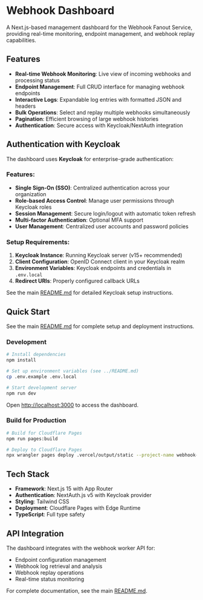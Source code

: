 # Webhook Dashboard

A Next.js-based management dashboard for the Webhook Fanout Service, providing real-time monitoring, endpoint management, and webhook replay capabilities.

## Features

- **Real-time Webhook Monitoring**: Live view of incoming webhooks and processing status
- **Endpoint Management**: Full CRUD interface for managing webhook endpoints
- **Interactive Logs**: Expandable log entries with formatted JSON and headers
- **Bulk Operations**: Select and replay multiple webhooks simultaneously  
- **Pagination**: Efficient browsing of large webhook histories
- **Authentication**: Secure access with Keycloak/NextAuth integration

## Authentication with Keycloak

The dashboard uses **Keycloak** for enterprise-grade authentication:

### Features:
- **Single Sign-On (SSO)**: Centralized authentication across your organization
- **Role-based Access Control**: Manage user permissions through Keycloak roles
- **Session Management**: Secure login/logout with automatic token refresh
- **Multi-factor Authentication**: Optional MFA support
- **User Management**: Centralized user accounts and password policies

### Setup Requirements:
1. **Keycloak Instance**: Running Keycloak server (v15+ recommended)
2. **Client Configuration**: OpenID Connect client in your Keycloak realm
3. **Environment Variables**: Keycloak endpoints and credentials in `.env.local`
4. **Redirect URIs**: Properly configured callback URLs

See the main [README.md](../README.md) for detailed Keycloak setup instructions.

## Quick Start

See the main [README.md](../README.md) for complete setup and deployment instructions.

### Development

```bash
# Install dependencies
npm install

# Set up environment variables (see ../README.md)
cp .env.example .env.local

# Start development server
npm run dev
```

Open [http://localhost:3000](http://localhost:3000) to access the dashboard.

### Build for Production

```bash
# Build for Cloudflare Pages
npm run pages:build

# Deploy to Cloudflare Pages
npx wrangler pages deploy .vercel/output/static --project-name webhook-dashboard
```

## Tech Stack

- **Framework**: Next.js 15 with App Router
- **Authentication**: NextAuth.js v5 with Keycloak provider
- **Styling**: Tailwind CSS
- **Deployment**: Cloudflare Pages with Edge Runtime
- **TypeScript**: Full type safety

## API Integration

The dashboard integrates with the webhook worker API for:
- Endpoint configuration management
- Webhook log retrieval and analysis
- Webhook replay operations
- Real-time status monitoring

For complete documentation, see the main [README.md](../README.md).
